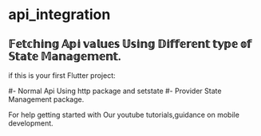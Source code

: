# api_integration

## 𝔽𝕖𝕥𝕔𝕙𝕚𝕟𝕘 𝔸𝕡𝕚 𝕧𝕒𝕝𝕦𝕖𝕤 𝕌𝕤𝕚𝕟𝕘 𝔻𝕚𝕗𝕗𝕖𝕣𝕖𝕟𝕥 𝕥𝕪𝕡𝕖 𝕠𝕗 𝕊𝕥𝕒𝕥𝕖 𝕄𝕒𝕟𝕒𝕘𝕖𝕞𝕖𝕟𝕥.

if this is your first Flutter project:

#- Normal Api Using http package and setstate
#- Provider State Management package.

For help getting started with Our youtube tutorials,guidance on mobile development.
